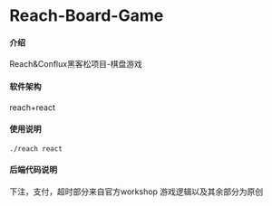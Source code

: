 # Reach-Board-Game

#### 介绍
Reach&Conflux黑客松项目-棋盘游戏

#### 软件架构
reach+react

#### 使用说明
`./reach react`

#### 后端代码说明
下注，支付，超时部分来自官方workshop
游戏逻辑以及其余部分为原创
